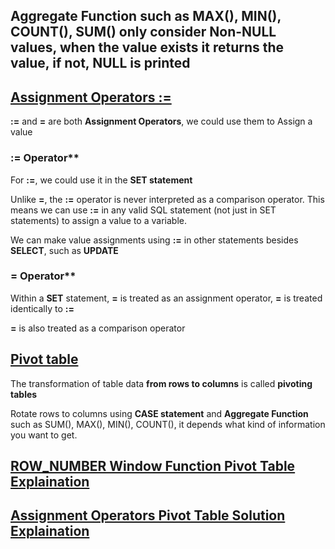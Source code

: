 ## Aggregate Function such as MAX(), MIN(), COUNT(), SUM() only consider Non-NULL values, when the value exists it returns the value, if not, NULL is printed

## [Assignment Operators :=](https://dev.mysql.com/doc/refman/8.0/en/assignment-operators.html)

**:=** and **=** are both **Assignment Operators**, we could use them to Assign a value

### := Operator**

For **:=**, we could use it in the **SET statement**

Unlike **=**, the **:=** operator is never interpreted as a comparison operator. This means we can use **:=** in any valid SQL statement (not just in SET statements) to assign a value to a variable.

We can make value assignments using **:=** in other statements besides **SELECT**, such as **UPDATE**

### = Operator**

Within a **SET** statement, **=** is treated as an assignment operator, **=** is treated identically to **:=**

**=** is also treated as a comparison operator

## [Pivot table](https://linuxhint.com/mysql_pivot/)

The transformation of table data **from rows to columns** is called **pivoting tables**

Rotate rows to columns using **CASE statement** and **Aggregate Function** such as SUM(), MAX(), MIN(), COUNT(), it depends what kind of information you want to get.

## [ROW_NUMBER Window Function Pivot Table Explaination](https://leetcode.com/problems/students-report-by-geography/discuss/672308/(_)-MySQL-Solutions%3A-WINDOW-variables-(Follow-up-answer))

## [Assignment Operators Pivot Table Solution Explaination](https://leetcode.com/problems/students-report-by-geography/discuss/182616/follow-up-accepted-solution)

